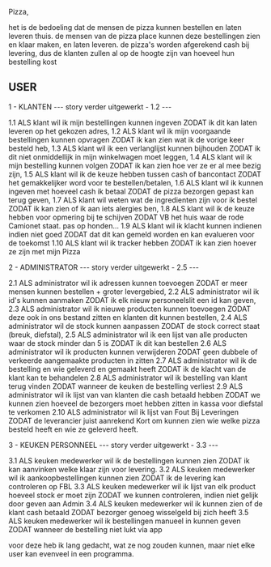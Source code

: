 Pizza,

het is de bedoeling dat de mensen de pizza kunnen bestellen en laten leveren thuis.
de mensen van de pizza place kunnen deze bestellingen zien en klaar maken, en laten leveren.
de pizza's worden afgerekend cash bij levering, dus de klanten zullen al op de hoogte zijn van hoeveel hun bestelling kost


USER
-------------------------------------------------------------------------------------------

1 - KLANTEN
--- story verder uitgewerkt - 1.2 ---

1.1  ALS klant wil ik mijn bestellingen kunnen ingeven                                   ZODAT ik dit kan laten leveren op het gekozen adres,
1.2  ALS klant wil ik mijn voorgaande bestellingen kunnen opvragen                       ZODAT ik kan zien wat ik de vorige keer besteld heb,
1.3  ALS klant wil ik een verlanglijst kunnen bijhouden                                  ZODAT ik dit niet onmiddellijk in mijn winkelwagen moet leggen,
1.4  ALS klant wil ik mijn bestelling kunnen volgen                                      ZODAT ik kan zien hoe ver ze er al mee bezig zijn,
1.5  ALS klant wil ik de keuze hebben tussen cash of bancontact                          ZODAT het gemakkelijker word voor te bestellen/betalen,
1.6  ALS klant wil ik kunnen ingeven met hoeveel cash ik betaal                          ZODAT de pizza bezorgen gepast kan terug geven,
1.7  ALS klant wil weten wat de ingredienten zijn voor ik bestel                         ZODAT ik kan zien of ik aan iets alergies ben,
1.8  ALS klant wil ik de keuze hebben voor opmering bij te schijven                      ZODAT VB het huis waar de rode Camionet staat. pas op honden...
1.9  ALS klant wil ik klacht kunnen indienen indien niet goed                            ZODAT dat dit kan gemeld worden en kan evalueren voor de toekomst
1.10 ALS klant wil ik tracker hebben                                                     ZODAT ik kan zien hoever ze zijn met mijn Pizza


2 - ADMINISTRATOR
--- story verder uitgewerkt - 2.5 ---

2.1  ALS administrator wil ik adressen kunnen toevoegen                                  ZODAT er meer mensen kunnen bestellen + groter levergebied,
2.2  ALS administrator wil ik id's kunnen aanmaken                                       ZODAT ik elk nieuw personeelslit een id kan geven,
2.3  ALS administrator wil ik nieuwe producten kunnen toevoegen                          ZODAT deze ook in ons bestand zitten en klanten dit kunnen bestellen,
2.4  ALS administrator wil de stock kunnen aanpassen                                     ZODAT de stock correct staat (breuk, diefstal),
2.5  ALS administrator wil ik een lijst van alle producten waar de stock minder dan 5 is ZODAT ik dit kan bestellen
2.6  ALS administrator wil ik producten kunnen verwijderen                               ZODAT geen dubbele of verkeerde aangemaakte producten in zitten
2.7  ALS administrator wil ik de bestelling en wie geleverd en gemaakt heeft             ZODAT ik de klacht van de klant kan te behandelen
2.8  ALS administrator wil ik bestelling van klant terug vinden                          ZODAT wanneer de keuken de bestelling verliest
2.9  ALS administrator wil ik lijst van van klanten die cash betaald hebben              ZODAT we kunnen zien hoeveel de bezorgers moet hebben zitten in kassa voor diefstal te verkomen
2.10 ALS administrator wil ik lijst van Fout Bij Leveringen                              ZODAT de leverancier juist aanrekend
Kort om kunnen zien wie welke pizza besteld heeft en wie ze geleverd heeft.

3 - KEUKEN PERSONNEEL
--- story verder uitgewerkt - 3.3 ---

3.1  ALS keuken medewerker wil ik de bestellingen kunnen zien                            ZODAT ik kan aanvinken welke klaar zijn voor levering.
3.2  ALS keuken medewerker wil ik aankoopbestellingen kunnen zien                        ZODAT ik de levering kan controleren op FBL
3.3  ALS keuken medewerker wil ik lijst van elk product hoeveel stock er moet zijn       ZODAT we kunnen controleren, indien niet gelijk door geven aan Admin
3.4  ALS keuken medewerker wil ik kunnen zien of de klant cash betaald                   ZODAT bezorger genoeg wisselgeld bij zich heeft
3.5  ALS keuken medewerker wil ik bestellingen manueel in kunnen geven                   ZODAT wanneer de bestelling niet lukt via app

voor deze heb ik lang gedacht, wat ze nog zouden kunnen, maar niet elke user kan evenveel in een programma.
